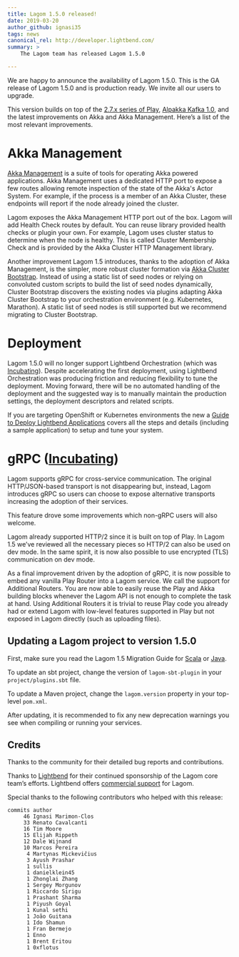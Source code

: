 ```yaml
---
title: Lagom 1.5.0 released!
date: 2019-03-20
author_github: ignasi35
tags: news
canonical_rel: http://developer.lightbend.com/
summary: >
    The Lagom team has released Lagom 1.5.0

---
```


We are happy to announce the availability of Lagom 1.5.0. This is the GA release of Lagom 1.5.0 and is production ready. We invite all our users to upgrade.

This version builds on top of the [2.7.x series of Play](https://blog.playframework.com/play-2-7-0-is-here/), [Alpakka Kafka 1.0](https://akka.io/blog/news/2019/02/28/alpakka-kafka-1.0-released), and the latest improvements on Akka and Akka Management. Here’s a list of the most relevant improvements.



# Akka Management

[Akka Management](https://developer.lightbend.com/docs/akka-management/current/) is a suite of tools for operating Akka powered applications. Akka Management uses a dedicated HTTP port to expose a few routes allowing remote inspection of the state of the Akka's Actor System. For example, if the process is a member of an Akka Cluster, these endpoints will report if the node already joined the cluster.

Lagom exposes the Akka Management HTTP port out of the box. Lagom will add Health Check routes by default. You can reuse library provided health checks or plugin your own. For example, Lagom uses cluster status to determine when the node is healthy. This is called Cluster Membership Check and is provided by the Akka Cluster HTTP Management library.

Another improvement Lagom 1.5 introduces, thanks to the adoption of Akka Management, is the simpler, more robust cluster formation via [Akka Cluster Bootstrap](https://developer.lightbend.com/docs/akka-management/current/bootstrap/). Instead of using a static list of seed nodes or relying on convoluted custom scripts to build the list of seed nodes dynamically, Cluster Bootstrap discovers the existing nodes via plugins adapting Akka Cluster Bootstrap to your orchestration environment (e.g. Kubernetes, Marathon). A static list of seed nodes is still supported but we recommend migrating to Cluster Bootstrap.

# Deployment

Lagom 1.5.0 will no longer support Lightbend Orchestration (which was [Incubating](https://developer.lightbend.com/docs/reactive-platform/2.0/support-terminology/index.html#incubating)). Despite accelerating the first deployment, using Lightbend Orchestration was producing friction and reducing flexibility to tune the deployment. Moving forward, there will be no automated handling of the deployment and the suggested way is to manually maintain the production settings, the deployment descriptors and related scripts.

If you are targeting OpenShift or Kubernetes environments the new a [Guide to Deploy Lightbend Applications](https://developer.lightbend.com/guides/openshift-deployment/) covers all the steps and details (including a sample application) to setup and tune your system.

# gRPC ([Incubating](https://developer.lightbend.com/docs/reactive-platform/2.0/support-terminology/index.html#incubating))

Lagom supports gRPC for cross-service communication. The original HTTP/JSON-based transport is not disappearing but, instead, Lagom introduces gRPC so users can choose to expose alternative transports increasing the adoption of their services.

This feature drove some improvements which non-gRPC users will also welcome.

Lagom already supported HTTP/2 since it is built on top of Play. In Lagom 1.5 we’ve reviewed all the necessary pieces so HTTP/2 can also be used on dev mode. In the same spirit, it is now also possible to use encrypted (TLS) communication on dev mode.

As a final improvement driven by the adoption of gRPC, it is now possible to embed any vanilla Play Router into a Lagom service. We call the support for Additional Routers. You are now able to easily reuse the Play and Akka building blocks whenever the Lagom API is not enough to complete the task at hand. Using Additional Routers it is trivial to reuse Play code you already had or extend Lagom with low-level features supported in Play but not exposed in Lagom directly (such as uploading files).

## Updating a Lagom project to version 1.5.0

First, make sure you read the Lagom 1.5 Migration Guide for [Scala](https://www.lagomframework.com/documentation/latest/scala/Migration15.html) or [Java](https://www.lagomframework.com/documentation/latest/java/Migration15.html).

To update an sbt project, change the version of `lagom-sbt-plugin` in your `project/plugins.sbt` file.

To update a Maven project, change the `lagom.version` property in your top-level `pom.xml`.

After updating, it is recommended to fix any new deprecation warnings you see when compiling or running your services.

## Credits

Thanks to the community for their detailed bug reports and contributions.

Thanks to [Lightbend](https://www.lightbend.com/) for their continued sponsorship of the Lagom core team’s efforts. Lightbend offers [commercial support](https://www.lightbend.com/subscription) for Lagom.

Special thanks to the following contributors who helped with this release:

```
commits author    
     46 Ignasi Marimon-Clos
     33 Renato Cavalcanti
     16 Tim Moore
     15 Elijah Rippeth
     12 Dale Wijnand
     10 Marcos Pereira
      4 Martynas Mickevičius
      3 Ayush Prashar
      1 sullis
      1 danielklein45
      1 Zhonglai Zhang
      1 Sergey Morgunov
      1 Riccardo Sirigu
      1 Prashant Sharma
      1 Piyush Goyal
      1 Kunal sethi
      1 João Guitana
      1 Ido Shamun
      1 Fran Bermejo
      1 Enno
      1 Brent Eritou  
      1 0xflotus
```
